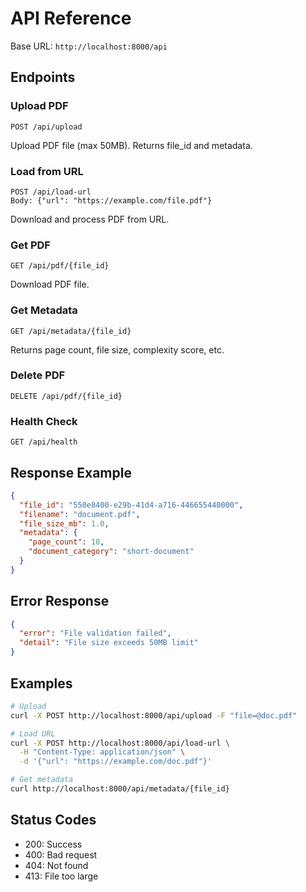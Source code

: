 # API Reference

Base URL: `http://localhost:8000/api`

## Endpoints

### Upload PDF
```
POST /api/upload
```
Upload PDF file (max 50MB). Returns file_id and metadata.

### Load from URL
```
POST /api/load-url
Body: {"url": "https://example.com/file.pdf"}
```
Download and process PDF from URL.

### Get PDF
```
GET /api/pdf/{file_id}
```
Download PDF file.

### Get Metadata
```
GET /api/metadata/{file_id}
```
Returns page count, file size, complexity score, etc.

### Delete PDF
```
DELETE /api/pdf/{file_id}
```

### Health Check
```
GET /api/health
```

## Response Example

```json
{
  "file_id": "550e8400-e29b-41d4-a716-446655440000",
  "filename": "document.pdf",
  "file_size_mb": 1.0,
  "metadata": {
    "page_count": 10,
    "document_category": "short-document"
  }
}
```

## Error Response

```json
{
  "error": "File validation failed",
  "detail": "File size exceeds 50MB limit"
}
```

## Examples

```bash
# Upload
curl -X POST http://localhost:8000/api/upload -F "file=@doc.pdf"

# Load URL
curl -X POST http://localhost:8000/api/load-url \
  -H "Content-Type: application/json" \
  -d '{"url": "https://example.com/doc.pdf"}'

# Get metadata
curl http://localhost:8000/api/metadata/{file_id}
```

## Status Codes
- 200: Success
- 400: Bad request
- 404: Not found
- 413: File too large